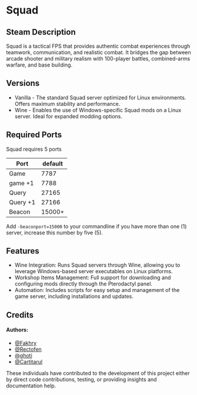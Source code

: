 
# Squad

## Steam Description
Squad is a tactical FPS that provides authentic combat experiences through teamwork, communication, and realistic combat. It bridges the gap between arcade shooter and military realism with 100-player battles, combined-arms warfare, and base building.

## Versions
* Vanilla - The standard Squad server optimized for Linux environments. Offers maximum stability and performance.
* Wine - Enables the use of Windows-specific Squad mods on a Linux server. Ideal for expanded modding options.

## Required Ports
Squad requires 5 ports

| Port     | default |
|----------|---------|
| Game     | 7787    |
| game +1  | 7788    |
| Query    | 27165   |
| Query +1 | 27166   |
| Beacon   | 15000+  |

Add `-beaconport=15000` to your commandline if you have more than one (1) server, increase this number by five (5).

## Features
 - Wine Integration: Runs Squad servers through Wine, allowing you to leverage Windows-based server executables on Linux platforms.
 - Workshop Items Management: Full support for downloading and configuring mods directly through the Pterodactyl panel.
 - Automation: Includes scripts for easy setup and management of the game server, including installations and updates.

## Credits
#### Authors:
 - [@Fakhry](https://github.com/fakhry7050)
 - [@Rectofen](https://github.com/Cloud9OS)
 - [@ghoti](https://github.com/sergelouie6)
 - [@Cartitarul](https://github.com/Cartitarul)

These individuals have contributed to the development of this project either by direct code contributions, testing, or providing insights and documentation help.
